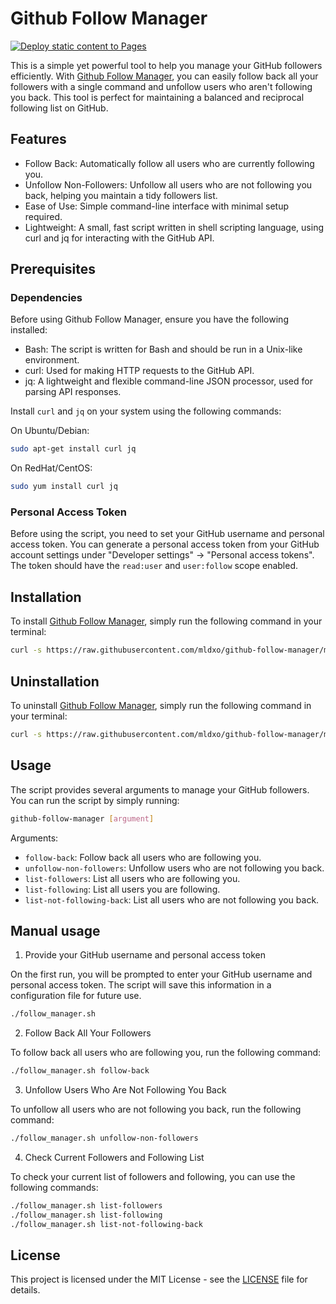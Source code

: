 # Github Follow Manager

[![Deploy static content to Pages](https://github.com/mldxo/github-follow-manager/actions/workflows/deploy.yml/badge.svg)](https://github.com/mldxo/github-follow-manager/actions/workflows/deploy.yml)

This is a simple yet powerful tool to help you manage your GitHub followers efficiently. With [Github Follow Manager](https://github.com/mldxo/github-follow-manager), you can easily follow back all your followers with a single command and unfollow users who aren't following you back. This tool is perfect for maintaining a balanced and reciprocal following list on GitHub.

## Features

- Follow Back: Automatically follow all users who are currently following you.
- Unfollow Non-Followers: Unfollow all users who are not following you back, helping you maintain a tidy followers list.
- Ease of Use: Simple command-line interface with minimal setup required.
- Lightweight: A small, fast script written in shell scripting language, using curl and jq for interacting with the GitHub API.

## Prerequisites

### Dependencies

Before using Github Follow Manager, ensure you have the following installed:

- Bash: The script is written for Bash and should be run in a Unix-like environment.
- curl: Used for making HTTP requests to the GitHub API.
- jq: A lightweight and flexible command-line JSON processor, used for parsing API responses.

Install `curl` and `jq` on your system using the following commands:

On Ubuntu/Debian:
```bash
sudo apt-get install curl jq
```

On RedHat/CentOS:
```bash
sudo yum install curl jq
```

### Personal Access Token

Before using the script, you need to set your GitHub username and personal access token. You can generate a personal access token from your GitHub account settings under "Developer settings" -> "Personal access tokens". The token should have the `read:user` and `user:follow` scope enabled.

## Installation

To install [Github Follow Manager](https://github.com/mldxo/github-follow-manager), simply run the following command in your terminal:

```bash
curl -s https://raw.githubusercontent.com/mldxo/github-follow-manager/main/install.sh | sudo bash
```

## Uninstallation

To uninstall [Github Follow Manager](https://github.com/mldxo/github-follow-manager), simply run the following command in your terminal:

```bash
curl -s https://raw.githubusercontent.com/mldxo/github-follow-manager/main/uninstall.sh | sudo bash -s -- -y
```

## Usage

The script provides several arguments to manage your GitHub followers. You can run the script by simply running:

```bash
github-follow-manager [argument]
```

Arguments:
- `follow-back`: Follow back all users who are following you.
- `unfollow-non-followers`: Unfollow users who are not following you back.
- `list-followers`: List all users who are following you.
- `list-following`: List all users you are following.
- `list-not-following-back`: List all users who are not following you back.

## Manual usage

1. Provide your GitHub username and personal access token

On the first run, you will be prompted to enter your GitHub username and personal access token. The script will save this information in a configuration file for future use.

```bash
./follow_manager.sh
```

2. Follow Back All Your Followers

To follow back all users who are following you, run the following command:

```bash
./follow_manager.sh follow-back
```

3. Unfollow Users Who Are Not Following You Back

To unfollow all users who are not following you back, run the following command:

```bash
./follow_manager.sh unfollow-non-followers
```

4. Check Current Followers and Following List

To check your current list of followers and following, you can use the following commands:

```bash
./follow_manager.sh list-followers
./follow_manager.sh list-following
./follow_manager.sh list-not-following-back
```

## License

This project is licensed under the MIT License - see the [LICENSE](LICENSE) file for details.
